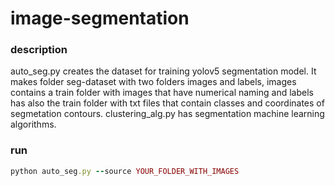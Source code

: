 # image-segmentation

### description
auto_seg.py creates the dataset for training yolov5 segmentation model. It makes folder seg-dataset with two folders images and labels, images contains a train folder with images that have numerical naming and labels has also the train folder with txt files that contain classes and coordinates of segmetation contours. 
clustering_alg.py has segmentation machine learning algorithms. 

### run
```ruby
python auto_seg.py --source YOUR_FOLDER_WITH_IMAGES
```
